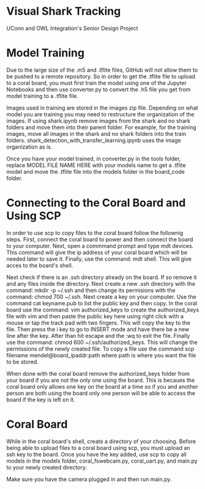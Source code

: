 # Visual Shark Tracking

UConn and OWL Integration's Senior Design Project

# Model Training

Due to the large size of the .m5 and .tflite files, GitHub will not allow them to be pushed to a remote repository. So in order to get the .tflite file to upload to a coral board, you must first train the model using one of the Jupyter Notebooks and then use converter.py to convert the .h5 file you get from model training to a .tflite file.

Images used in training are stored in the images zip file. Depending on what model you are training you may need to restructure the organization of the images. If using shark.ipynb remove images from the shark and no shark folders and move them into their parent folder. For example, for the training images, move all images in the shark and no shark folders into the train folders. shark_detection_with_transfer_learning.ipynb uses the image organization as is.

Once you have your model trained, in converter.py in the tools folder, replace MODEL FILE NAME HERE with your models name to get a .tflite model and move the .tflite file into the models folder in the board_code folder.

# Connecting to the Coral Board and Using SCP

In order to use scp to copy files to the coral board follow the follownig steps. First, connect the coral board to power and then connect the board to your computer. Next, open a commmand prompt and type mdt devices. This command will give the ip address of your coral board which will be needed later to save it. Finally, use the command: mdt shell. This will give acces to the board's shell.

Next check if there is an .ssh directory already on the board. If so remove it and any files inside the directory. Next create a new .ssh directory with the command: mkdir -p ~/.ssh and then change its permisions with the command: chmod 700 ~/.ssh. Next create a key on your computer. Use the command cat keyname.pub to list the public key and then copy. In the coral board use the command: vim authorized_keys to create the authorized_keys file with vim and then paste the public key here using right click with a mouse or tap the track pad with two fingers. This will copy the key to the file. Then press the i key to go to INSERT mode and have there be a new line after the key. After than hit escape and the :wq to exit the file. Finally use the command: chmod 600 ~/.ssh/authorized_keys. This will change the permissions of the newly created file. To copy a file use the command scp filename mendel@board_ipaddr:path where path is where you want the file to be stored.

When done with the coral board remove the authorized_keys folder from your board if you are not the only one using the board. This is becaues the coral board only allows one key on the board at a time so if you and another person are both using the board only one person will be able to access the board if the key is left on it.

# Coral Board

While in the coral board's shell, create a directory of your choosing. Before being able to upload files to a coral board using scp, you must upload an ssh key to the board. Once you have the key added, use scp to copy all models in the models folder, coral_fswebcam.py, coral_uart.py, and main.py to your newly created directory.

Make sure you have the camera plugged in and then run main.py.
